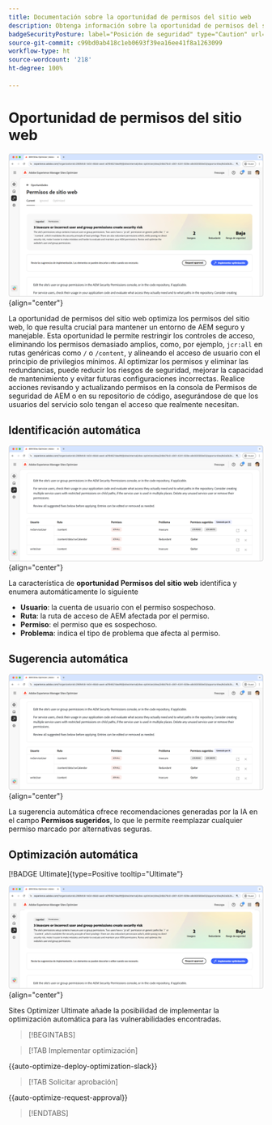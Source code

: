 ```yaml
---
title: Documentación sobre la oportunidad de permisos del sitio web
description: Obtenga información sobre la oportunidad de permisos del sitio web y cómo utilizarla para aumentar la seguridad en el sitio web.
badgeSecurityPosture: label="Posición de seguridad" type="Caution" url="../../opportunity-types/security-posture.md" tooltip="Posición de seguridad"
source-git-commit: c99bd0ab418c1eb0693f39ea16ee41f8a1263099
workflow-type: ht
source-wordcount: '218'
ht-degree: 100%

---
```



# Oportunidad de permisos del sitio web

![Oportunidad de permisos del sitio web](./assets/website-permissions/hero.png){align="center"}

La oportunidad de permisos del sitio web optimiza los permisos del sitio web, lo que resulta crucial para mantener un entorno de AEM seguro y manejable. Esta oportunidad le permite restringir los controles de acceso, eliminando los permisos demasiado amplios, como, por ejemplo, `jcr:all` en rutas genéricas como `/` o `/content`, y alineando el acceso de usuario con el principio de privilegios mínimos. Al optimizar los permisos y eliminar las redundancias, puede reducir los riesgos de seguridad, mejorar la capacidad de mantenimiento y evitar futuras configuraciones incorrectas. Realice acciones revisando y actualizando permisos en la consola de Permisos de seguridad de AEM o en su repositorio de código, asegurándose de que los usuarios del servicio solo tengan el acceso que realmente necesitan.

## Identificación automática

![Identificación automática de los permisos del sitio web](./assets/website-permissions/auto-identify.png){align="center"}

La característica de **oportunidad Permisos del sitio web** identifica y enumera automáticamente lo siguiente

* **Usuario**: la cuenta de usuario con el permiso sospechoso.
* **Ruta**: la ruta de acceso de AEM afectada por el permiso.
* **Permiso**: el permiso que es sospechoso.
* **Problema**: indica el tipo de problema que afecta al permiso.

## Sugerencia automática

![Sugerencia automática de vulnerabilidades del sitio web](./assets/website-permissions/auto-suggest.png){align="center"}

La sugerencia automática ofrece recomendaciones generadas por la IA en el campo **Permisos sugeridos**, lo que le permite reemplazar cualquier permiso marcado por alternativas seguras.

## Optimización automática

[!BADGE Ultimate]{type=Positive tooltip="Ultimate"}

![Optimización automática de los permisos del sitio web](./assets/website-permissions/auto-optimize.png){align="center"}

Sites Optimizer Ultimate añade la posibilidad de implementar la optimización automática para las vulnerabilidades encontradas.

>[!BEGINTABS]

>[!TAB Implementar optimización]

{{auto-optimize-deploy-optimization-slack}}

>[!TAB Solicitar aprobación]

{{auto-optimize-request-approval}}

>[!ENDTABS]
